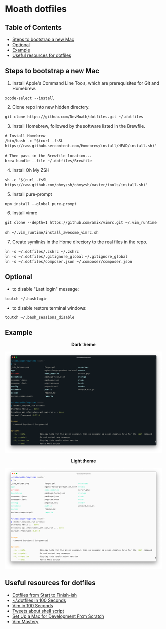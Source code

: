# Moath dotfiles

## Table of Contents

- [Steps to bootstrap a new Mac](#steps-to-bootstrap-a-new-mac)
- [Optional](#optional)
- [Example](#example)
- [Useful resources for dotfiles](#useful-resources-for-dotfiles)

## Steps to bootstrap a new Mac

1. Install Apple's Command Line Tools, which are prerequisites for Git and Homebrew.

```shell
xcode-select --install
```

2. Clone repo into new hidden directory.

```shell
git clone https://github.com/DevMoath/dotfiles.git ~/.dotfiles
```

3. Install Homebrew, followed by the software listed in the Brewfile.

```shell
# Install Homebrew
/bin/bash -c "$(curl -fsSL https://raw.githubusercontent.com/Homebrew/install/HEAD/install.sh)"

# Then pass in the Brewfile location...
brew bundle --file ~/.dotfiles/Brewfile
```

4. Install Oh My ZSH

```shell
sh -c "$(curl -fsSL https://raw.github.com/ohmyzsh/ohmyzsh/master/tools/install.sh)"
```

5. Install pure-prompt

```shell
npm install --global pure-prompt
```

6. Install vimrc

```shell
git clone --depth=1 https://github.com/amix/vimrc.git ~/.vim_runtime

sh ~/.vim_runtime/install_awesome_vimrc.sh
```

7. Create symlinks in the Home directory to the real files in the repo.

```shell
ln -s ~/.dotfiles/.zshrc ~/.zshrc
ln -s ~/.dotfiles/.gitignore_global ~/.gitignore_global
ln -s ~/.dotfiles/composer.json ~/.composer/composer.json
```

## Optional

* to disable "Last login" message:

```shell
toutch ~/.hushlogin 
```

* to disable restore terminal windows:

```shell
toutch ~/.bash_sessions_disable
```

## Example

<p align="center"><b>Dark theme</b></p>

![Dark Screenshot](images/screenshot-dark.png)

<p align="center"><b>Light theme</b></p>

![Light Screenshot](images/screenshot-light.png)

## Useful resources for dotfiles

* [Dotfiles from Start to Finish-ish](https://www.udemy.com/course/dotfiles-from-start-to-finish-ish/)
* [~/.dotfiles in 100 Seconds](https://youtu.be/r_MpUP6aKiQ)
* [Vim in 100 Seconds](https://youtu.be/-txKSRn0qeA)
* [Tweets about shell script](https://twitter.com/i/events/1335052425846284288)
* [Set Up a Mac for Development From Scratch](https://laracasts.com/series/setup-a-mac-for-development-from-scratch)
* [Vim Mastery](https://laracasts.com/series/vim-mastery)

